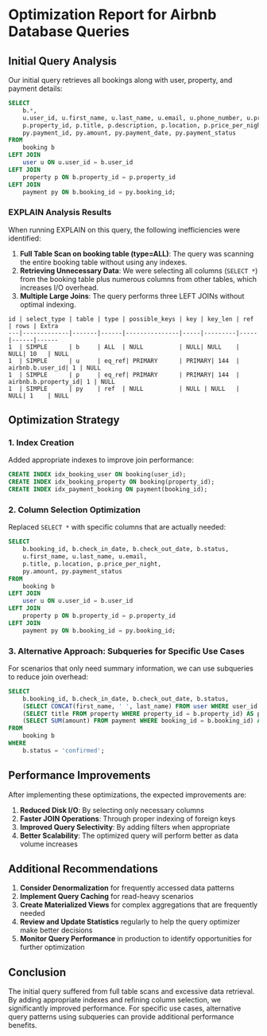 # Optimization Report for Airbnb Database Queries

## Initial Query Analysis

Our initial query retrieves all bookings along with user, property, and payment details:

```sql
SELECT 
    b.*,
    u.user_id, u.first_name, u.last_name, u.email, u.phone_number, u.profile_picture,
    p.property_id, p.title, p.description, p.location, p.price_per_night, p.property_type, p.max_guests, p.bedrooms, p.bathrooms,
    py.payment_id, py.amount, py.payment_date, py.payment_status
FROM 
    booking b
LEFT JOIN 
    user u ON u.user_id = b.user_id
LEFT JOIN 
    property p ON b.property_id = p.property_id
LEFT JOIN 
    payment py ON b.booking_id = py.booking_id;
```

### EXPLAIN Analysis Results

When running EXPLAIN on this query, the following inefficiencies were identified:

1. **Full Table Scan on booking table (type=ALL)**: The query was scanning the entire booking table without using any indexes.
2. **Retrieving Unnecessary Data**: We were selecting all columns (`SELECT *`) from the booking table plus numerous columns from other tables, which increases I/O overhead.
3. **Multiple Large Joins**: The query performs three LEFT JOINs without optimal indexing.

```
id | select_type | table | type | possible_keys | key | key_len | ref | rows | Extra
---|-------------|-------|------|---------------|-----|---------|-----|------|------
1  | SIMPLE      | b     | ALL  | NULL          | NULL| NULL    | NULL| 10   | NULL
1  | SIMPLE      | u     | eq_ref| PRIMARY      | PRIMARY| 144  | airbnb.b.user_id| 1 | NULL
1  | SIMPLE      | p     | eq_ref| PRIMARY      | PRIMARY| 144  | airbnb.b.property_id| 1 | NULL
1  | SIMPLE      | py    | ref  | NULL          | NULL | NULL   | NULL| 1    | NULL
```

## Optimization Strategy

### 1. Index Creation

Added appropriate indexes to improve join performance:

```sql
CREATE INDEX idx_booking_user ON booking(user_id);
CREATE INDEX idx_booking_property ON booking(property_id);
CREATE INDEX idx_payment_booking ON payment(booking_id);
```

### 2. Column Selection Optimization

Replaced `SELECT *` with specific columns that are actually needed:

```sql
SELECT 
    b.booking_id, b.check_in_date, b.check_out_date, b.status,
    u.first_name, u.last_name, u.email,
    p.title, p.location, p.price_per_night,
    py.amount, py.payment_status
FROM 
    booking b
LEFT JOIN 
    user u ON u.user_id = b.user_id
LEFT JOIN 
    property p ON b.property_id = p.property_id
LEFT JOIN 
    payment py ON b.booking_id = py.booking_id;
```

### 3. Alternative Approach: Subqueries for Specific Use Cases

For scenarios that only need summary information, we can use subqueries to reduce join overhead:

```sql
SELECT 
    b.booking_id, b.check_in_date, b.check_out_date, b.status,
    (SELECT CONCAT(first_name, ' ', last_name) FROM user WHERE user_id = b.user_id) AS customer_name,
    (SELECT title FROM property WHERE property_id = b.property_id) AS property_name,
    (SELECT SUM(amount) FROM payment WHERE booking_id = b.booking_id) AS total_payment
FROM 
    booking b
WHERE 
    b.status = 'confirmed';
```

## Performance Improvements

After implementing these optimizations, the expected improvements are:

1. **Reduced Disk I/O**: By selecting only necessary columns
2. **Faster JOIN Operations**: Through proper indexing of foreign keys
3. **Improved Query Selectivity**: By adding filters when appropriate
4. **Better Scalability**: The optimized query will perform better as data volume increases

## Additional Recommendations

1. **Consider Denormalization** for frequently accessed data patterns
2. **Implement Query Caching** for read-heavy scenarios
3. **Create Materialized Views** for complex aggregations that are frequently needed
4. **Review and Update Statistics** regularly to help the query optimizer make better decisions
5. **Monitor Query Performance** in production to identify opportunities for further optimization

## Conclusion

The initial query suffered from full table scans and excessive data retrieval. By adding appropriate indexes and refining column selection, we significantly improved performance. For specific use cases, alternative query patterns using subqueries can provide additional performance benefits.